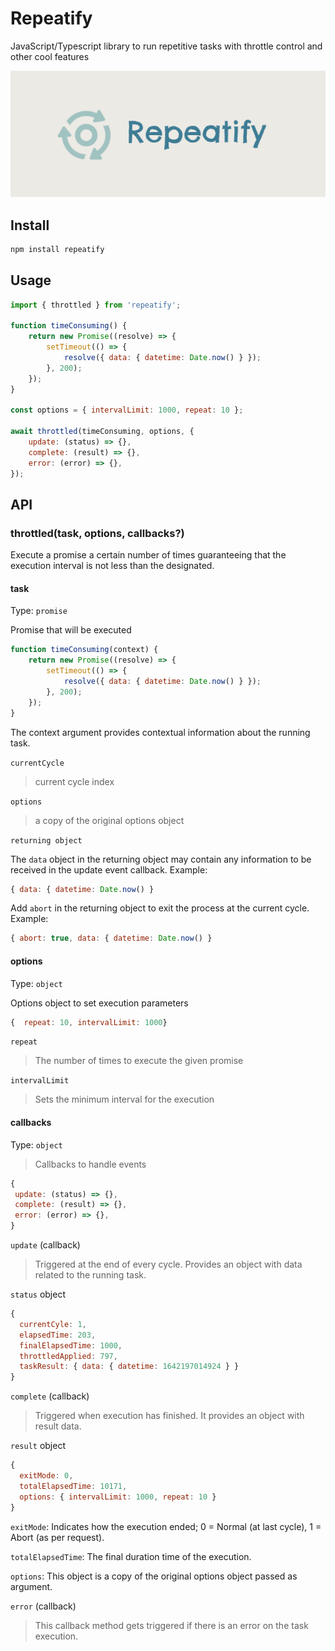 # Repeatify

JavaScript/Typescript library to run repetitive tasks with throttle control and other cool features

![image](image.png)

## Install

```bash
npm install repeatify
```

## Usage

```javascript
import { throttled } from 'repeatify';

function timeConsuming() {
	return new Promise((resolve) => {
		setTimeout(() => {
			resolve({ data: { datetime: Date.now() } });
		}, 200);
	});
}

const options = { intervalLimit: 1000, repeat: 10 };

await throttled(timeConsuming, options, {
	update: (status) => {},
	complete: (result) => {},
	error: (error) => {},
});
```

## API

### throttled(task, options, callbacks?)

Execute a promise a certain number of times guaranteeing that the execution interval is not less than the designated.

#### task

Type: `promise`

Promise that will be executed

```javascript
function timeConsuming(context) {
	return new Promise((resolve) => {
		setTimeout(() => {
			resolve({ data: { datetime: Date.now() } });
		}, 200);
	});
}
```

The context argument provides contextual information about the running task.

`currentCycle`

> current cycle index

`options`

> a copy of the original options object

`returning object`

The `data` object in the returning object may contain any information to be received in the update event callback.
Example:

```javascript
{ data: { datetime: Date.now() }
```

Add `abort` in the returning object to exit the process at the current cycle.
Example:

```javascript
{ abort: true, data: { datetime: Date.now() }
```

#### options

Type: `object`

Options object to set execution parameters

```javascript
{  repeat: 10, intervalLimit: 1000}
```

`repeat`

> The number of times to execute the given promise

`intervalLimit`

> Sets the minimum interval for the execution

#### callbacks

Type: `object`

> Callbacks to handle events

```javascript
{
 update: (status) => {},
 complete: (result) => {},
 error: (error) => {},
}
```

`update` (callback)

> Triggered at the end of every cycle. Provides an object with data related to the running task.

`status` object

```javascript
{
  currentCyle: 1,
  elapsedTime: 203,
  finalElapsedTime: 1000,
  throttledApplied: 797,
  taskResult: { data: { datetime: 1642197014924 } }
}
```

`complete` (callback)

> Triggered when execution has finished. It provides an object with result data.

`result` object

```javascript
{
  exitMode: 0,
  totalElapsedTime: 10171,
  options: { intervalLimit: 1000, repeat: 10 }
}
```

`exitMode`: Indicates how the execution ended; 0 = Normal (at last cycle), 1 = Abort (as per request).

`totalElapsedTime`: The final duration time of the execution.

`options`: This object is a copy of the original options object passed as argument.

`error` (callback)

> This callback method gets triggered if there is an error on the task execution.
